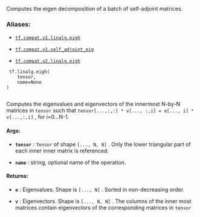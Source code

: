 Computes the eigen decomposition of a batch of self-adjoint matrices.



### Aliases:

- [ `tf.compat.v1.linalg.eigh` ](/api_docs/python/tf/linalg/eigh)

- [ `tf.compat.v1.self_adjoint_eig` ](/api_docs/python/tf/linalg/eigh)

- [ `tf.compat.v2.linalg.eigh` ](/api_docs/python/tf/linalg/eigh)



```
 tf.linalg.eigh(
    tensor,
    name=None
)
 
```

Computes the eigenvalues and eigenvectors of the innermost N-by-N matrices
in  `tensor`  such that
 `tensor[...,:,:] * v[..., :,i] = e[..., i] * v[...,:,i]` , for i=0...N-1.



#### Args:

- **`tensor`** :  `Tensor`  of shape  `[..., N, N]` . Only the lower triangular part of
each inner inner matrix is referenced.

- **`name`** : string, optional name of the operation.



#### Returns:

- **`e`** : Eigenvalues. Shape is  `[..., N]` . Sorted in non-decreasing order.

- **`v`** : Eigenvectors. Shape is  `[..., N, N]` . The columns of the inner most
matrices contain eigenvectors of the corresponding matrices in  `tensor` 

